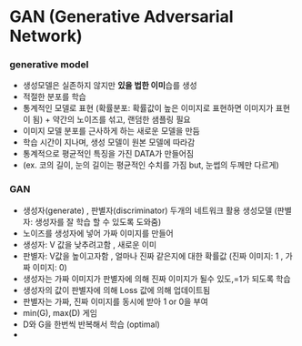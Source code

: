 # GAN (Generative Adversarial Network)

### generative model
- 생성모델은 실존하지 않지만 **있을 법한 이미**습를 생성
- 적절한 분포를 학습
- 통계적인 모델로 표현 (확률분포: 확률값이 높은 이미지로 표현하면 이미지가 표현이 됨) + 약간의 노이즈를 섞고, 랜덤한 샘플링 필요
- 이미지 모델 분포를 근사하게 하는 새로운 모델을 만듬
- 학습 시간이 지나며, 생성 모델이 원본 모델에 따라감
- 통계적으로 평균적인 특징을 가진 DATA가 만들어짐
- (ex. 코의 길이, 눈의 길이는 평균적인 수치를 가짐 but, 눈썹의 두께만 다르게)

### GAN
- 생성자(generate) , 판별자(discriminator) 두개의 네트워크 활용 생성모델 (판별자: 생성자를 잘 학습 할 수 있도록 도와줌)
- 노이즈를 생성자에 넣어 가짜 이미지를 만들어
- 생성자: V 값을 낮추려고함 , 새로운 이미
- 판별자: V값을 높이고자함 , 얼마나 진짜 같은지에 대한 확률값 (진짜 이미지: 1 , 가짜 이미지: 0)
- 생성자는 가짜 이미지가 판별자에 의해 진짜 이미지가 될수 있도,=1가 되도록 학습
- 생성자의 값이 판별자에 의해 Loss 값에 의해 업데이트됨
- 판별자는 가짜, 진짜 이미지를 동시에 받아 1 or 0을 부여
- min(G), max(D) 게임
- D와 G을 한번씩 반복해서 학습 (optimal)
- 